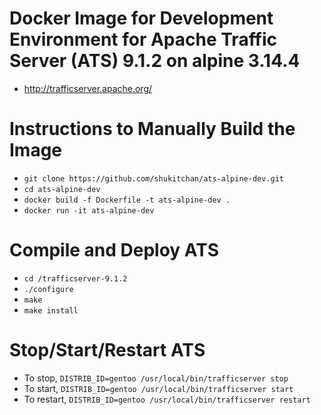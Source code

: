 Docker Image for Development Environment for Apache Traffic Server (ATS) 9.1.2 on alpine 3.14.4
====
 - http://trafficserver.apache.org/

Instructions to Manually Build the Image
====
 - `git clone https://github.com/shukitchan/ats-alpine-dev.git`
 - `cd ats-alpine-dev`
 - `docker build -f Dockerfile -t ats-alpine-dev .`
 - `docker run -it ats-alpine-dev`

Compile and Deploy ATS
====
 - `cd /trafficserver-9.1.2`
 - `./configure`
 - `make`
 - `make install`

Stop/Start/Restart ATS
====
 - To stop, `DISTRIB_ID=gentoo /usr/local/bin/trafficserver stop`
 - To start, `DISTRIB_ID=gentoo /usr/local/bin/trafficserver start`
 - To restart, `DISTRIB_ID=gentoo /usr/local/bin/trafficserver restart`

